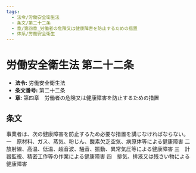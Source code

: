 ```yaml
---
tags:
  - 法令/労働安全衛生法
  - 条文/第二十二条
  - 章/第四章_労働者の危険又は健康障害を防止するための措置
  - 体系/労働安全衛生
---
```

# 労働安全衛生法 第二十二条

- **法令:** 労働安全衛生法
- **条文番号:** 第二十二条
- **章:** 第四章　労働者の危険又は健康障害を防止するための措置

## 条文
事業者は、次の健康障害を防止するため必要な措置を講じなければならない。
一　原材料、ガス、蒸気、粉じん、酸素欠乏空気、病原体等による健康障害
二　放射線、高温、低温、超音波、騒音、振動、異常気圧等による健康障害
三　計器監視、精密工作等の作業による健康障害
四　排気、排液又は残さい物による健康障害

